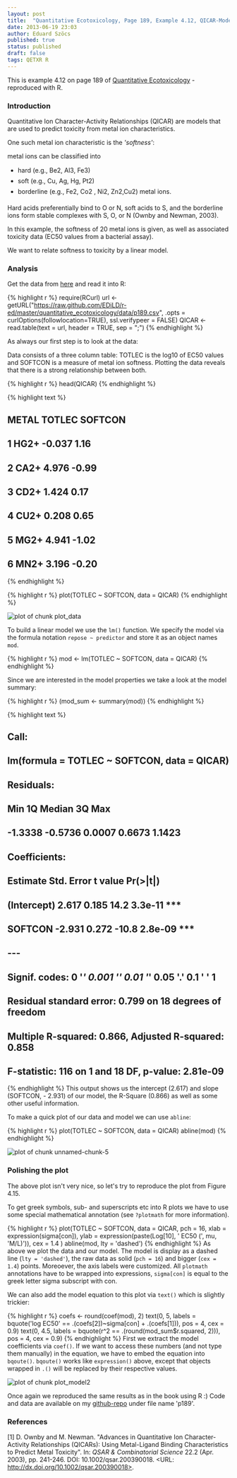 ```yaml
---
layout: post
title:  "Quantitative Ecotoxicology, Page 189, Example 4.12, QICAR-Model"
date: 2013-06-19 23:03
author: Eduard Szöcs
published: true
status: published
draft: false
tags: QETXR R
---
```



 
This is example 4.12 on page 189 of [Quantitative Ecotoxicology](http://www.crcpress.com/product/isbn/9781439835647) - reproduced with R.
 
### Introduction
Quantitative Ion Character-Activity Relationships (QICAR) are models that are used to predict toxicity from metal ion characteristics. 
 
One such metal ion characteristic is the *'softness'*:
 
metal ions can be classified into 
 
* hard (e.g., Be2, Al3, Fe3)
* soft (e.g., Cu, Ag, Hg, Pt2)
* borderline (e.g., Fe2, Co2 , Ni2, Zn2,Cu2) metal ions.
 
Hard acids preferentially bind to O or N, soft acids to S, and the borderline ions form stable complexes with S, O, or N (Ownby and Newman, 2003). 
 
In this example, the softness of 20 metal ions is given, as well as associated toxicity data (EC50 values from a bacterial assay). 
 
We want to relate softness to toxicity by a linear model.
 
 
### Analysis
 
Get the data from [here](https://raw.github.com/EDiLD/r-ed/master/quantitative_ecotoxicology/data/p189.csv) and read it into R:
 

{% highlight r %}
require(RCurl)
url <- getURL("https://raw.github.com/EDiLD/r-ed/master/quantitative_ecotoxicology/data/p189.csv",
              .opts = curlOptions(followlocation=TRUE), ssl.verifypeer = FALSE)
QICAR <- read.table(text = url, header = TRUE, sep = ";")
{% endhighlight %}
 
As always our first step is to look at the data:
 
Data consists of a three column table: TOTLEC is the log10 of EC50 values and SOFTCON is a measure of metal ion softness.
Plotting the data reveals that there is a strong relationship between both.
 

{% highlight r %}
head(QICAR)
{% endhighlight %}



{% highlight text %}
##   METAL TOTLEC SOFTCON
## 1  HG2+ -0.037    1.16
## 2  CA2+  4.976   -0.99
## 3  CD2+  1.424    0.17
## 4  CU2+  0.208    0.65
## 5  MG2+  4.941   -1.02
## 6  MN2+  3.196   -0.20
{% endhighlight %}



{% highlight r %}
plot(TOTLEC ~ SOFTCON, data = QICAR)
{% endhighlight %}

![plot of chunk plot_data](/figures/plot_data-1.png)
 
To build a linear model we use the `lm()` function.
We specify the model via the formula notation `repose ~ predictor` and store it as an object names `mod`.

{% highlight r %}
mod <- lm(TOTLEC ~ SOFTCON, data = QICAR)
{% endhighlight %}
 
Since we are interested in the model properties we take a look at the model summary:

{% highlight r %}
(mod_sum <- summary(mod))
{% endhighlight %}



{% highlight text %}
## 
## Call:
## lm(formula = TOTLEC ~ SOFTCON, data = QICAR)
## 
## Residuals:
##     Min      1Q  Median      3Q     Max 
## -1.3338 -0.5736  0.0007  0.6673  1.1423 
## 
## Coefficients:
##             Estimate Std. Error t value Pr(>|t|)    
## (Intercept)    2.617      0.185    14.2  3.3e-11 ***
## SOFTCON       -2.931      0.272   -10.8  2.8e-09 ***
## ---
## Signif. codes:  0 '***' 0.001 '**' 0.01 '*' 0.05 '.' 0.1 ' ' 1
## 
## Residual standard error: 0.799 on 18 degrees of freedom
## Multiple R-squared:  0.866,	Adjusted R-squared:  0.858 
## F-statistic:  116 on 1 and 18 DF,  p-value: 2.81e-09
{% endhighlight %}
This output shows us the intercept (2.617) and slope (SOFTCON, - 2.931) of our model, the R-Square (0.866) as well as some other useful information.
 
To make a quick plot of our data and model we can use `abline`:

{% highlight r %}
plot(TOTLEC ~ SOFTCON, data = QICAR)
abline(mod)
{% endhighlight %}

![plot of chunk unnamed-chunk-5](/figures/unnamed-chunk-5-1.png)
 
 
### Polishing the plot
 
The above plot isn't very nice, so let's try to reproduce the plot from Figure 4.15.
 
To get greek symbols, sub- and superscripts etc into R plots we have to use some special mathematical annotation (see `?plotmath` for more information).
 
 

{% highlight r %}
plot(TOTLEC ~ SOFTCON, data = QICAR, 
     pch = 16, 
     xlab = expression(sigma[con]),
     ylab = expression(paste(Log[10], ' EC50 (', mu, 'M/L)')),
     cex = 1.4
     )
abline(mod, lty = 'dashed')
{% endhighlight %}
As above we plot the data and our model. The model is display as a dashed line (`lty = 'dashed'`), the raw data as solid (`pch = 16`) and bigger (`cex = 1.4`) points. 
Moreoever, the axis labels were customized. All `plotmath` annotations have to be wrapped into expressions, `sigma[con]` is equal to the greek letter sigma subscript with con.
 
We can also add the model equation to this plot via `text()` which is slightly trickier:
 

{% highlight r %}
coefs <- round(coef(mod), 2)
text(0, 5, labels = bquote('log EC50' == .(coefs[2])~sigma[con] + .(coefs[1])), 
     pos = 4, cex = 0.9)
text(0, 4.5, labels = bquote(r^2 == .(round(mod_sum$r.squared, 2))), 
     pos = 4, cex = 0.9)
{% endhighlight %}
First we extract the model coefficients via `coef()`. 
If we want to access these numbers (and not type them manually) in the equation, we have to embed the equation into `bqoute()`. `bqoute()` works like `expression()` above, except that  objects wrapped in `.()` will be replaced by their respective values.
 
 
![plot of chunk plot_model2](/figures/plot_model2-1.png)
 
Once again we reproduced the same results as in the book using R :)
Code and data are available on my [github-repo](https://github.com/EDiLD/r-ed/tree/master/quantitative_ecotoxicology) under file name 'p189'.
 
### References
 
[1] D. Ownby and M. Newman. "Advances in Quantitative Ion
Character-Activity Relationships (QICARs): Using Metal-Ligand
Binding Characteristics to Predict Metal Toxicity". In: _QSAR \&
Combinatorial Science_ 22.2 (Apr. 2003), pp. 241-246. DOI:
10.1002/qsar.200390018. <URL:
http://dx.doi.org/10.1002/qsar.200390018>.
